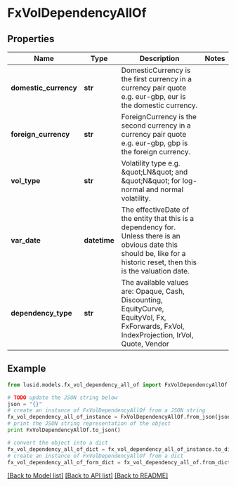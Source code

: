 # FxVolDependencyAllOf


## Properties
Name | Type | Description | Notes
------------ | ------------- | ------------- | -------------
**domestic_currency** | **str** | DomesticCurrency is the first currency in a currency pair quote e.g. eur-gbp, eur is the domestic currency. | 
**foreign_currency** | **str** | ForeignCurrency is the second currency in a currency pair quote e.g. eur-gbp, gbp is the foreign currency. | 
**vol_type** | **str** | Volatility type e.g. \&quot;LN\&quot; and \&quot;N\&quot; for log-normal and normal volatility. | 
**var_date** | **datetime** | The effectiveDate of the entity that this is a dependency for.  Unless there is an obvious date this should be, like for a historic reset, then this is the valuation date. | 
**dependency_type** | **str** | The available values are: Opaque, Cash, Discounting, EquityCurve, EquityVol, Fx, FxForwards, FxVol, IndexProjection, IrVol, Quote, Vendor | 

## Example

```python
from lusid.models.fx_vol_dependency_all_of import FxVolDependencyAllOf

# TODO update the JSON string below
json = "{}"
# create an instance of FxVolDependencyAllOf from a JSON string
fx_vol_dependency_all_of_instance = FxVolDependencyAllOf.from_json(json)
# print the JSON string representation of the object
print FxVolDependencyAllOf.to_json()

# convert the object into a dict
fx_vol_dependency_all_of_dict = fx_vol_dependency_all_of_instance.to_dict()
# create an instance of FxVolDependencyAllOf from a dict
fx_vol_dependency_all_of_form_dict = fx_vol_dependency_all_of.from_dict(fx_vol_dependency_all_of_dict)
```
[[Back to Model list]](../README.md#documentation-for-models) [[Back to API list]](../README.md#documentation-for-api-endpoints) [[Back to README]](../README.md)


